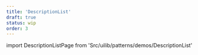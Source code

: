 ```yaml
---
title: 'DescriptionList'
draft: true
status: wip
order: 3
---
```


<!--
  ATTENTION: This file is auto generated by using "makeDemosFactory".
  Do not change the content!
-->

import DescriptionListPage from 'Src/uilib/patterns/demos/DescriptionList'

<DescriptionListPage />
